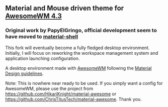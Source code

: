 ## Material and Mouse driven theme for [AwesomeWM 4.3](https://awesomewm.org/)
### Original work by PapyElGringo, official development seem to have moved to [material-shell](https://github.com/PapyElGringo/material-shell)

This fork will eventually become a fully fledged desktop environment. Initially, I will focus on reworking the workspace management system and application launching configuration. 

A desktop environment made with [AwesomeWM](https://awesomewm.org/) following the [Material Design guidelines](https://material.io).

Note: This is nowhere near ready to be used. If you simply want a config for AwesomeWM, please use the project from https://github.com/HikariKnight/material-awesome or https://github.com/ChrisTitusTech/material-awesome. Thank you.

